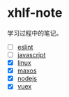 # xhlf-note
学习过程中的笔记。

- [ ] [eslint](./eslint.md)
- [ ] [javascript](./javascript.md)
- [x] [linux](./linux.md)
- [x] [maxos](./macos.md)
- [x] [nodejs](./nodejs.md)
- [x] [vuex](./vuex.md)
